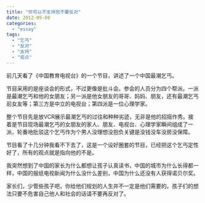 ```yaml
---
title: "你可以不支持但不要反对"
date: 2012-05-08
categories: 
  - "essay"
tags: 
  - "乞丐"
  - "反对"
  - "支持"
  - "观点"
---
```


前几天看了《中国教育电视台》的一个节目，讲述了一个中国最潮乞丐。

节目采用的是座谈会的形式，不过更像是批斗会。参会的人员分为四个帮派。一派是最潮乞丐和他的女朋友；另一派是他女朋友的哥哥、妈妈、朋友，还有最潮乞丐前女友等；第三方是中立的电视台；第四派是一位心理学家。

整个节目先是放VCR展示最潮乞丐的过往和种种劣迹，无非是他的招摇作秀。接着是节目现场最潮乞丐的女朋友的家人、朋友、电视台、心理学家瞬间组成了一派，轮番地批驳这个乞丐作为个男人没理想没抱负关键是没钱没车没房没保障。

节目看了十几分钟我看不下去了，这是一个设好圈套的节目，已经把这个乞丐定性好了，所有的观点就是指向他的不是。

我突然想到了中国的家长为什么都想让孩子认真读书，中国的城市为什么长得都一样，中国的报纸电视新闻为什么没什么差别，中国为什么还没有人获得诺贝尔奖。

家长们，少管些孩子吧，你给他们规划的人生并不一定是他们需要的。孩子们的想法只要不危害自己他人和社会的话请不要再反对了。
